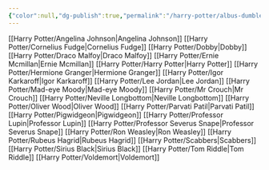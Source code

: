 ```yaml
---
{"color":null,"dg-publish":true,"permalink":"/harry-potter/albus-dumbledore/","dgPassFrontmatter":true}
---
```


[[Harry Potter/Angelina Johnson\|Angelina Johnson]]
[[Harry Potter/Cornelius Fudge\|Cornelius Fudge]]
[[Harry Potter/Dobby\|Dobby]]
[[Harry Potter/Draco Malfoy\|Draco Malfoy]]
[[Harry Potter/Ernie Mcmillan\|Ernie Mcmillan]]
[[Harry Potter/Harry Potter\|Harry Potter]]
[[Harry Potter/Hermione Granger\|Hermione Granger]]
[[Harry Potter/Igor Karkaroff\|Igor Karkaroff]]
[[Harry Potter/Lee Jordan\|Lee Jordan]]
[[Harry Potter/Mad-eye Moody\|Mad-eye Moody]]
[[Harry Potter/Mr Crouch\|Mr Crouch]]
[[Harry Potter/Neville Longbottom\|Neville Longbottom]]
[[Harry Potter/Oliver Wood\|Oliver Wood]]
[[Harry Potter/Parvati Patil\|Parvati Patil]]
[[Harry Potter/Pigwidgeon\|Pigwidgeon]]
[[Harry Potter/Professor Lupin\|Professor Lupin]]
[[Harry Potter/Professor Severus Snape\|Professor Severus Snape]]
[[Harry Potter/Ron Weasley\|Ron Weasley]]
[[Harry Potter/Rubeus Hagrid\|Rubeus Hagrid]]
[[Harry Potter/Scabbers\|Scabbers]]
[[Harry Potter/Sirius Black\|Sirius Black]]
[[Harry Potter/Tom Riddle\|Tom Riddle]]
[[Harry Potter/Voldemort\|Voldemort]]
